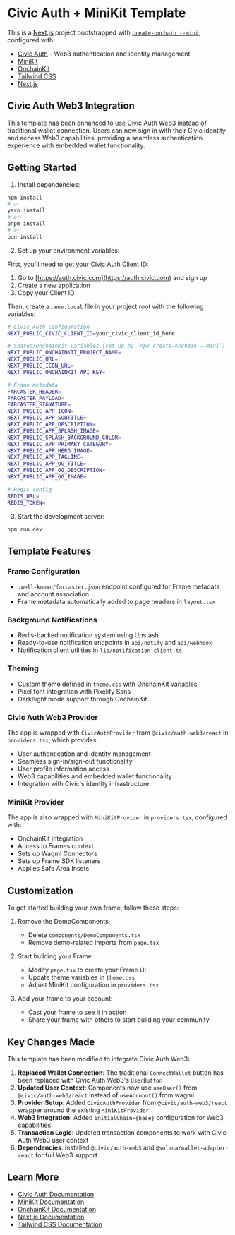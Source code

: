 # Civic Auth + MiniKit Template

This is a [Next.js](https://nextjs.org) project bootstrapped with [`create-onchain --mini`](), configured with:

- [Civic Auth](https://auth.civic.com) - Web3 authentication and identity management
- [MiniKit](https://docs.base.org/builderkits/minikit/overview)
- [OnchainKit](https://www.base.org/builders/onchainkit)
- [Tailwind CSS](https://tailwindcss.com)
- [Next.js](https://nextjs.org/docs)

## Civic Auth Web3 Integration

This template has been enhanced to use Civic Auth Web3 instead of traditional wallet connection. Users can now sign in with their Civic identity and access Web3 capabilities, providing a seamless authentication experience with embedded wallet functionality.

## Getting Started

1. Install dependencies:
```bash
npm install
# or
yarn install
# or
pnpm install
# or
bun install
```

2. Set up your environment variables:

First, you'll need to get your Civic Auth Client ID:
1. Go to [https://auth.civic.com](https://auth.civic.com) and sign up
2. Create a new application
3. Copy your Client ID

Then, create a `.env.local` file in your project root with the following variables:

```bash
# Civic Auth Configuration
NEXT_PUBLIC_CIVIC_CLIENT_ID=your_civic_client_id_here

# Shared/OnchainKit variables (set up by `npx create-onchain --mini`)
NEXT_PUBLIC_ONCHAINKIT_PROJECT_NAME=
NEXT_PUBLIC_URL=
NEXT_PUBLIC_ICON_URL=
NEXT_PUBLIC_ONCHAINKIT_API_KEY=

# Frame metadata
FARCASTER_HEADER=
FARCASTER_PAYLOAD=
FARCASTER_SIGNATURE=
NEXT_PUBLIC_APP_ICON=
NEXT_PUBLIC_APP_SUBTITLE=
NEXT_PUBLIC_APP_DESCRIPTION=
NEXT_PUBLIC_APP_SPLASH_IMAGE=
NEXT_PUBLIC_SPLASH_BACKGROUND_COLOR=
NEXT_PUBLIC_APP_PRIMARY_CATEGORY=
NEXT_PUBLIC_APP_HERO_IMAGE=
NEXT_PUBLIC_APP_TAGLINE=
NEXT_PUBLIC_APP_OG_TITLE=
NEXT_PUBLIC_APP_OG_DESCRIPTION=
NEXT_PUBLIC_APP_OG_IMAGE=

# Redis config
REDIS_URL=
REDIS_TOKEN=
```

3. Start the development server:
```bash
npm run dev
```

## Template Features

### Frame Configuration
- `.well-known/farcaster.json` endpoint configured for Frame metadata and account association
- Frame metadata automatically added to page headers in `layout.tsx`

### Background Notifications
- Redis-backed notification system using Upstash
- Ready-to-use notification endpoints in `api/notify` and `api/webhook`
- Notification client utilities in `lib/notification-client.ts`

### Theming
- Custom theme defined in `theme.css` with OnchainKit variables
- Pixel font integration with Pixelify Sans
- Dark/light mode support through OnchainKit

### Civic Auth Web3 Provider
The app is wrapped with `CivicAuthProvider` from `@civic/auth-web3/react` in `providers.tsx`, which provides:
- User authentication and identity management
- Seamless sign-in/sign-out functionality
- User profile information access
- Web3 capabilities and embedded wallet functionality
- Integration with Civic's identity infrastructure

### MiniKit Provider
The app is also wrapped with `MiniKitProvider` in `providers.tsx`, configured with:
- OnchainKit integration
- Access to Frames context
- Sets up Wagmi Connectors
- Sets up Frame SDK listeners
- Applies Safe Area Insets

## Customization

To get started building your own frame, follow these steps:

1. Remove the DemoComponents:
   - Delete `components/DemoComponents.tsx`
   - Remove demo-related imports from `page.tsx`

2. Start building your Frame:
   - Modify `page.tsx` to create your Frame UI
   - Update theme variables in `theme.css`
   - Adjust MiniKit configuration in `providers.tsx`

3. Add your frame to your account:
   - Cast your frame to see it in action
   - Share your frame with others to start building your community

## Key Changes Made

This template has been modified to integrate Civic Auth Web3:

1. **Replaced Wallet Connection**: The traditional `ConnectWallet` button has been replaced with Civic Auth Web3's `UserButton`
2. **Updated User Context**: Components now use `useUser()` from `@civic/auth-web3/react` instead of `useAccount()` from wagmi
3. **Provider Setup**: Added `CivicAuthProvider` from `@civic/auth-web3/react` wrapper around the existing `MiniKitProvider`
4. **Web3 Integration**: Added `initialChain={base}` configuration for Web3 capabilities
5. **Transaction Logic**: Updated transaction components to work with Civic Auth Web3 user context
6. **Dependencies**: Installed `@civic/auth-web3` and `@solana/wallet-adapter-react` for full Web3 support

## Learn More

- [Civic Auth Documentation](https://docs.civic.com/auth)
- [MiniKit Documentation](https://docs.base.org/builderkits/minikit/overview)
- [OnchainKit Documentation](https://docs.base.org/builderkits/onchainkit/getting-started)
- [Next.js Documentation](https://nextjs.org/docs)
- [Tailwind CSS Documentation](https://tailwindcss.com/docs)
